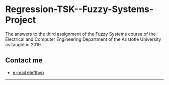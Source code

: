 # Regression-TSK--Fuzzy-Systems-Project
The answers to the third assignment of the Fuzzy Systems course of the Electrical and Computer Engineering Department of the Aristotle University as taught in 2019.  


## Contact me

- [e-mail elefthvp](mailto:el.papaioannou.96@gmail.com "el.papaioannou.96@gmail.com")

---
